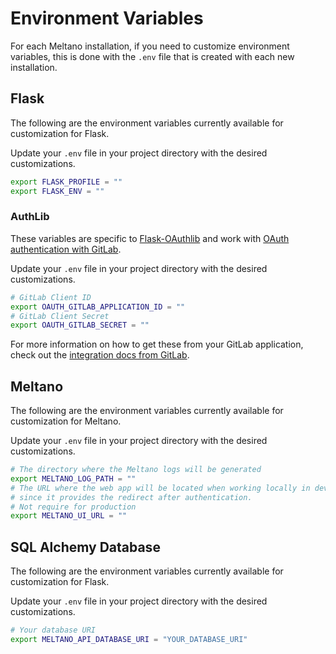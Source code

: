 # Environment Variables

For each Meltano installation, if you need to customize environment variables, this is done with the `.env` file that is created with each new installation.

## Flask

The following are the environment variables currently available for customization for Flask.

Update your `.env` file in your project directory with the desired customizations.

```bash
export FLASK_PROFILE = ""
export FLASK_ENV = ""
```

### AuthLib

These variables are specific to [Flask-OAuthlib](https://flask-oauthlib.readthedocs.io/en/latest/#) and work with [OAuth authentication with GitLab](https://docs.gitlab.com/ee/integration/oauth_provider.html).

Update your `.env` file in your project directory with the desired customizations.

```bash
# GitLab Client ID
export OAUTH_GITLAB_APPLICATION_ID = ""
# GitLab Client Secret
export OAUTH_GITLAB_SECRET = ""
```

For more information on how to get these from your GitLab application, check out the [integration docs from GitLab](https://docs.gitlab.com/ee/integration/gitlab.html).

## Meltano

The following are the environment variables currently available for customization for Meltano.

Update your `.env` file in your project directory with the desired customizations.

```bash
# The directory where the Meltano logs will be generated
export MELTANO_LOG_PATH = ""
# The URL where the web app will be located when working locally in development
# since it provides the redirect after authentication.
# Not require for production
export MELTANO_UI_URL = ""
```

## SQL Alchemy Database

The following are the environment variables currently available for customization for Flask.

Update your `.env` file in your project directory with the desired customizations.

```bash
# Your database URI
export MELTANO_API_DATABASE_URI = "YOUR_DATABASE_URI"
```
